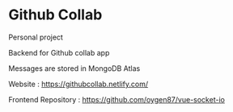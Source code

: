 # Github Collab

Personal project

Backend for Github collab app

Messages are stored in MongoDB Atlas

Website : https://githubcollab.netlify.com/

Frontend Repository : https://github.com/oygen87/vue-socket-io
